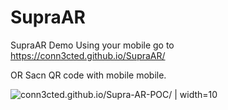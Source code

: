 # SupraAR
 SupraAR Demo
Using your mobile go to https://conn3cted.github.io/SupraAR/

OR 
Sacn QR code with mobile mobile. 

![conn3cted.github.io/Supra-AR-POC/ | width=10](https://conn3cted.github.io/Supra-AR-POC/Supra-AR-POC.png "conn3cted.github.io/Supra-AR-POC/")
